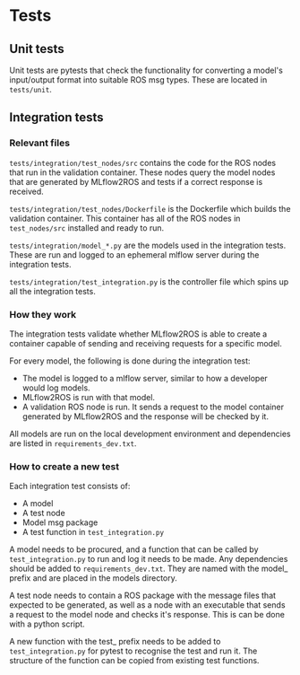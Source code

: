 # Tests

## Unit tests
Unit tests are pytests that check the functionality for converting a model's input/output format into suitable ROS msg types. These are located in `tests/unit`.

## Integration tests 

### Relevant files
`tests/integration/test_nodes/src` contains the code for the ROS nodes that run in the validation container. These nodes query the model nodes that are generated by MLflow2ROS and tests if a correct response is received. 

`tests/integration/test_nodes/Dockerfile` is the Dockerfile which builds the validation container. This container has all of the ROS nodes in `test_nodes/src` installed and ready to run.

`tests/integration/model_*.py` are the models used in the integration tests. These are run and logged to an ephemeral mlflow server during the integration tests. 

`tests/integration/test_integration.py` is the controller file which spins up all the integration tests.

### How they work
The integration tests validate whether MLflow2ROS is able to create a container capable of sending and receiving requests for a specific model.

For every model, the following is done during the integration test:
- The model is logged to a mlflow server, similar to how a developer would log models.
- MLflow2ROS is run with that model. 
- A validation ROS node is run. It sends a request to the model container generated by MLflow2ROS and the response will be checked by it.

All models are run on the local development environment and dependencies are listed in `requirements_dev.txt`.

### How to create a new test
Each integration test consists of: 
- A model 
- A test node 
- Model msg package
- A test function in `test_integration.py`

A model needs to be procured, and a function that can be called by `test_integration.py` to run and log it needs to be made. Any dependencies should be added to `requirements_dev.txt`. They are named with the model_ prefix and are placed in the models directory.

A test node needs to contain a ROS package with the message files that expected to be generated, as well as a node with an executable that sends a request to the model node and checks it's response. This is can be done with a python script.

A new function with the test_ prefix needs to be added to `test_integration.py` for pytest to recognise the test and run it. The structure of the function can be copied from existing test functions. 
